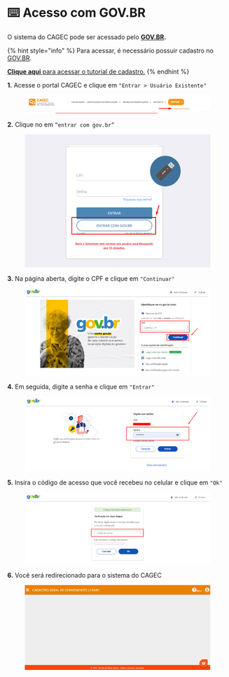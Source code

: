 # ⌨️ Acesso com GOV.BR

O sistema do CAGEC pode ser acessado pelo [**GOV.BR**](https://www.gov.br/pt-br)**.**&#x20;

{% hint style="info" %}
Para acessar, é necessário possuir cadastro no [GOV.BR](https://www.gov.br/governodigital/pt-br/conta-gov-br).

[**Clique aqui** para acessar o tutorial de cadastro.](https://www.gov.br/governodigital/pt-br/conta-gov-br/conta-gov-br/)
{% endhint %}



**1.** Acesse o portal CAGEC e clique em `"Entrar > Usuário Existente"`&#x20;

<figure><img src="../.gitbook/assets/image (3).png" alt=""><figcaption></figcaption></figure>

**2.** Clique no em `“entrar com gov.br”`

<figure><img src="../.gitbook/assets/image (2).png" alt=""><figcaption></figcaption></figure>

**3.** Na página aberta, digite o CPF e clique em `"Continuar"`

<figure><img src="../.gitbook/assets/image (8).png" alt=""><figcaption></figcaption></figure>

**4.** Em seguida, digite a senha e clique em `"Entrar"`

<figure><img src="../.gitbook/assets/image (5).png" alt=""><figcaption></figcaption></figure>

**5.** Insira o código de acesso que você recebeu no celular e clique em `"Ok"`

<figure><img src="../.gitbook/assets/image (4).png" alt=""><figcaption></figcaption></figure>

**6.** Você será redirecionado para o sistema do CAGEC

<figure><img src="../.gitbook/assets/image.png" alt=""><figcaption></figcaption></figure>
